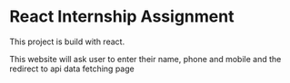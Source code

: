 # React Internship Assignment

This project is build with react.

This website will ask user to enter their name, phone and mobile and the redirect to api data fetching page
